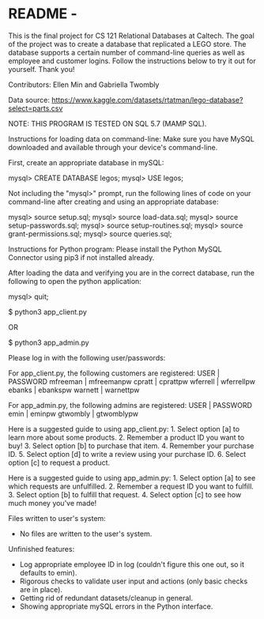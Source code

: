 # README -
This is the final project for CS 121 Relational Databases at Caltech.
The goal of the project was to create a database that replicated a LEGO store.
The database supports a certain number of command-line queries as well as
employee and customer logins. Follow the instructions below to try it out
for yourself. Thank you!

Contributors: Ellen Min and Gabriella Twombly

Data source: 
https://www.kaggle.com/datasets/rtatman/lego-database?select=parts.csv

NOTE: THIS PROGRAM IS TESTED ON SQL 5.7 (MAMP SQL).

Instructions for loading data on command-line:
Make sure you have MySQL downloaded and available through your
device's command-line.

First, create an appropriate database in mySQL:

mysql> CREATE DATABASE legos;
mysql> USE legos;


Not including the "mysql>" prompt, run the following lines of code on your command-line
after creating and using an appropriate database:

mysql> source setup.sql;
mysql> source load-data.sql;
mysql> source setup-passwords.sql;
mysql> source setup-routines.sql;
mysql> source grant-permissions.sql;
mysql> source queries.sql;

Instructions for Python program:
Please install the Python MySQL Connector using pip3 if not installed already.

After loading the data and verifying you are in the correct database, 
run the following to open the python application:

mysql> quit;

$ python3 app_client.py

OR

$ python3 app_admin.py

Please log in with the following user/passwords:

For app_client.py, the following customers are registered:
    USER | PASSWORD
    mfreeman | mfreemanpw
    cpratt | cprattpw
    wferrell | wferrellpw
    ebanks | ebankspw
    warnett | warnettpw

For app_admin.py, the following admins are registered:
    USER | PASSWORD
    emin | eminpw
    gtwombly | gtwomblypw 

Here is a suggested guide to using app_client.py:
    1.  Select option [a] to learn more about some products.
    2. Remember a product ID you want to buy!
    3. Select option [b] to purchase that item.
    4. Remember your purchase ID.
    5. Select option [d] to write a review using your purchase ID.
    6. Select option [c] to request a product.

Here is a suggested guide to using app_admin.py:
    1. Select option [a] to see which requests are unfulfilled.
    2. Remember a request ID you want to fulfill.
    3. Select option [b] to fulfill that request.
    4. Select option [c] to see how much money you've made!

Files written to user's system:
- No files are written to the user's system.

Unfinished features:
- Log appropriate employee ID in log (couldn't figure this one out, so it defaults to emin).
- Rigorous checks to validate user input and actions (only basic checks are in place).
- Getting rid of redundant datasets/cleanup in general.
- Showing appropriate mySQL errors in the Python interface.
